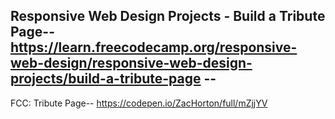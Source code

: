 Responsive Web Design Projects - Build a Tribute Page--
https://learn.freecodecamp.org/responsive-web-design/responsive-web-design-projects/build-a-tribute-page --
--
FCC: Tribute Page--
https://codepen.io/ZacHorton/full/mZjjYV
